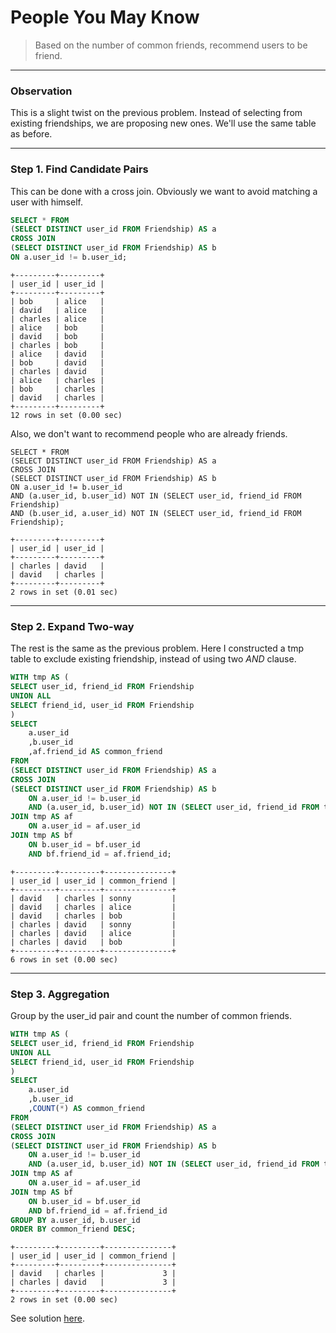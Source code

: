 # People You May Know
> Based on the number of common friends, recommend users to be friend.

___
### Observation
This is a slight twist on the previous problem. Instead of selecting from existing friendships, we are proposing new ones. We'll use the same table as before.

___
### Step 1. Find Candidate Pairs
This can be done with a cross join. Obviously we want to avoid matching a user with himself.

```sql
SELECT * FROM
(SELECT DISTINCT user_id FROM Friendship) AS a
CROSS JOIN
(SELECT DISTINCT user_id FROM Friendship) AS b
ON a.user_id != b.user_id;
```
```
+---------+---------+
| user_id | user_id |
+---------+---------+
| bob     | alice   |
| david   | alice   |
| charles | alice   |
| alice   | bob     |
| david   | bob     |
| charles | bob     |
| alice   | david   |
| bob     | david   |
| charles | david   |
| alice   | charles |
| bob     | charles |
| david   | charles |
+---------+---------+
12 rows in set (0.00 sec)
```

Also, we don't want to recommend people who are already friends.

```
SELECT * FROM
(SELECT DISTINCT user_id FROM Friendship) AS a
CROSS JOIN
(SELECT DISTINCT user_id FROM Friendship) AS b
ON a.user_id != b.user_id
AND (a.user_id, b.user_id) NOT IN (SELECT user_id, friend_id FROM Friendship)
AND (b.user_id, a.user_id) NOT IN (SELECT user_id, friend_id FROM Friendship);

+---------+---------+
| user_id | user_id |
+---------+---------+
| charles | david   |
| david   | charles |
+---------+---------+
2 rows in set (0.01 sec)
```

___
### Step 2. Expand Two-way
The rest is the same as the previous problem. Here I constructed a tmp table to exclude existing friendship, instead of using two *AND* clause.
```sql
WITH tmp AS (
SELECT user_id, friend_id FROM Friendship
UNION ALL
SELECT friend_id, user_id FROM Friendship
)
SELECT 
	a.user_id
	,b.user_id
	,af.friend_id AS common_friend
FROM
(SELECT DISTINCT user_id FROM Friendship) AS a
CROSS JOIN
(SELECT DISTINCT user_id FROM Friendship) AS b
	ON a.user_id != b.user_id
	AND (a.user_id, b.user_id) NOT IN (SELECT user_id, friend_id FROM tmp)
JOIN tmp AS af
	ON a.user_id = af.user_id
JOIN tmp AS bf
	ON b.user_id = bf.user_id
	AND bf.friend_id = af.friend_id;
```
```
+---------+---------+---------------+
| user_id | user_id | common_friend |
+---------+---------+---------------+
| david   | charles | sonny         |
| david   | charles | alice         |
| david   | charles | bob           |
| charles | david   | sonny         |
| charles | david   | alice         |
| charles | david   | bob           |
+---------+---------+---------------+
6 rows in set (0.00 sec)
```

___
### Step 3. Aggregation
Group by the user_id pair and count the number of common friends. 

```sql
WITH tmp AS (
SELECT user_id, friend_id FROM Friendship
UNION ALL
SELECT friend_id, user_id FROM Friendship
)
SELECT 
	a.user_id
	,b.user_id
	,COUNT(*) AS common_friend
FROM
(SELECT DISTINCT user_id FROM Friendship) AS a
CROSS JOIN
(SELECT DISTINCT user_id FROM Friendship) AS b
	ON a.user_id != b.user_id
	AND (a.user_id, b.user_id) NOT IN (SELECT user_id, friend_id FROM tmp)
JOIN tmp AS af
	ON a.user_id = af.user_id
JOIN tmp AS bf
	ON b.user_id = bf.user_id
	AND bf.friend_id = af.friend_id
GROUP BY a.user_id, b.user_id
ORDER BY common_friend DESC;
```
```
+---------+---------+---------------+
| user_id | user_id | common_friend |
+---------+---------+---------------+
| david   | charles |             3 |
| charles | david   |             3 |
+---------+---------+---------------+
2 rows in set (0.00 sec)
```

See solution [here](solution.sql).